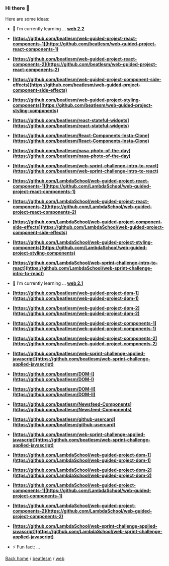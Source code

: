### Hi there 👋


Here are some ideas:
- 🌱 I’m currently learning ... **[web 2.2](https://github.com/beatlesm/web/tree/main/2.2)**

-   **[https://github.com/beatlesm/web-guided-project-react-components-1](https://github.com/beatlesm/web-guided-project-react-components-1)**
-   **[https://github.com/beatlesm/web-guided-project-react-components-2](https://github.com/beatlesm/web-guided-project-react-components-2)**
-   **[https://github.com/beatlesm/web-guided-project-component-side-effects](https://github.com/beatlesm/web-guided-project-component-side-effects)**
-   **[https://github.com/beatlesm/web-guided-project-styling-components](https://github.com/beatlesm/web-guided-project-styling-components)**

-   **[https://github.com/beatlesm/react-stateful-widgets](https://github.com/beatlesm/react-stateful-widgets)**
-   **[https://github.com/beatlesm/React-Components-Insta-Clone](https://github.com/beatlesm/React-Components-Insta-Clone)**
-   **[https://github.com/beatlesm/nasa-photo-of-the-day](https://github.com/beatlesm/nasa-photo-of-the-day)**
-   **[https://github.com/beatlesm/web-sprint-challenge-intro-to-react](https://github.com/beatlesm/web-sprint-challenge-intro-to-react)**


-   **[https://github.com/LambdaSchool/web-guided-project-react-components-1](https://github.com/LambdaSchool/web-guided-project-react-components-1)**
-   **[https://github.com/LambdaSchool/web-guided-project-react-components-2](https://github.com/LambdaSchool/web-guided-project-react-components-2)**
-   **[https://github.com/LambdaSchool/web-guided-project-component-side-effects](https://github.com/LambdaSchool/web-guided-project-component-side-effects)**
-   **[https://github.com/LambdaSchool/web-guided-project-styling-components](https://github.com/LambdaSchool/web-guided-project-styling-components)**
-   **[https://github.com/LambdaSchool/web-sprint-challenge-intro-to-react](https://github.com/LambdaSchool/web-sprint-challenge-intro-to-react)**

- 🌱 I’m currently learning ... **[web 2.1](https://github.com/beatlesm/web/tree/main/2.1)**

- **[https://github.com/beatlesm/web-guided-project-dom-1](https://github.com/beatlesm/web-guided-project-dom-1)**
- **[https://github.com/beatlesm/web-guided-project-dom-2](https://github.com/beatlesm/web-guided-project-dom-2)**
- **[https://github.com/beatlesm/web-guided-project-components-1](https://github.com/beatlesm/web-guided-project-components-1)**
- **[https://github.com/beatlesm/web-guided-project-components-2](https://github.com/beatlesm/web-guided-project-components-2)**
- **[https://github.com/beatlesm/web-sprint-challenge-applied-javascript](https://github.com/beatlesm/web-sprint-challenge-applied-javascript)**

- **[https://github.com/beatlesm/DOM-I](https://github.com/beatlesm/DOM-I)**
- **[https://github.com/beatlesm/DOM-II](https://github.com/beatlesm/DOM-II)**
- **[https://github.com/beatlesm/Newsfeed-Components](https://github.com/beatlesm/Newsfeed-Components)**
- **[https://github.com/beatlesm/github-usercard](https://github.com/beatlesm/github-usercard)**
- **[https://github.com/beatlesm/web-sprint-challenge-applied-javascript](https://github.com/beatlesm/web-sprint-challenge-applied-javascript)**

- **[https://github.com/LambdaSchool/web-guided-project-dom-1](https://github.com/LambdaSchool/web-guided-project-dom-1)**
- **[https://github.com/LambdaSchool/web-guided-project-dom-2](https://github.com/LambdaSchool/web-guided-project-dom-2)**
- **[https://github.com/LambdaSchool/web-guided-project-components-1](https://github.com/LambdaSchool/web-guided-project-components-1)**
- **[https://github.com/LambdaSchool/web-guided-project-components-2](https://github.com/LambdaSchool/web-guided-project-components-2)**
- **[https://github.com/LambdaSchool/web-sprint-challenge-applied-javascript](https://github.com/LambdaSchool/web-sprint-challenge-applied-javascript)**

- ⚡ Fun fact: ...

[Back home](https://github.com/beatlesm) / [beatlesm](https://github.com/beatlesm/beatlesm) /  [web](https://github.com/beatlesm/web)

